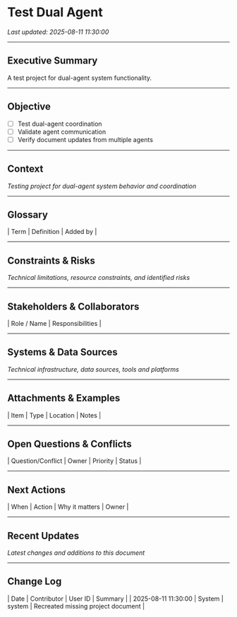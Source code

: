 # Test Dual Agent
_Last updated: 2025-08-11 11:30:00_

---

## Executive Summary
A test project for dual-agent system functionality.

---

## Objective
- [ ] Test dual-agent coordination
- [ ] Validate agent communication
- [ ] Verify document updates from multiple agents

---

## Context
*Testing project for dual-agent system behavior and coordination*

---

## Glossary

| Term | Definition | Added by |

---

## Constraints & Risks
*Technical limitations, resource constraints, and identified risks*

---

## Stakeholders & Collaborators

| Role / Name | Responsibilities |

---

## Systems & Data Sources
*Technical infrastructure, data sources, tools and platforms*

---

## Attachments & Examples

| Item | Type | Location | Notes |

---

## Open Questions & Conflicts

| Question/Conflict | Owner | Priority | Status |

---

## Next Actions

| When | Action | Why it matters | Owner |

---

## Recent Updates
*Latest changes and additions to this document*

---

## Change Log

| Date | Contributor | User ID | Summary |
| 2025-08-11 11:30:00 | System | system | Recreated missing project document |